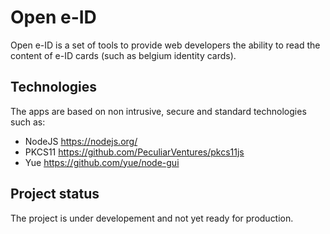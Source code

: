 # Open e-ID

Open e-ID is a set of tools to provide web developers the ability to read the content of e-ID cards (such as belgium identity cards).

## Technologies

The apps are based on non intrusive, secure and standard technologies such as:

* NodeJS https://nodejs.org/
* PKCS11 https://github.com/PeculiarVentures/pkcs11js
* Yue https://github.com/yue/node-gui

## Project status

The project is under developement and not yet ready for production.
